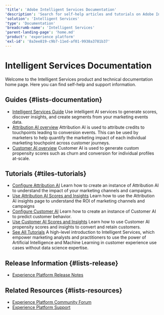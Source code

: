 ```yaml
---
'title': 'Adobe Intelligent Services Documentation'
'description': 'Search for self-help articles and tutorials on Adobe Intelligent Services. Learn strategies and best practices from experts in live and on-demand video events.'
'solution': 'Intelligent Services'
'type': 'Documentation'
'breadcrumb-name': 'Intelligent Services'
'parent-landing-page': 'home.md'
'product': 'experience platform'
'exl-id': '8a3ee819-c9b7-11ed-af01-9938a3781b37'
---
```


# Intelligent Services Documentation

Welcome to the Intelligent Services product and technical documentation home page. Here you can find self-help and support information.

## Guides {#lists-documentation}

- [Intelligent Services Guide](https://experienceleague.adobe.com/docs/experience-platform/intelligent-services/home.html)
  Use intelligent AI services to generate scores, discover insights, and create segments from your marketing events data.
- [Attribution AI overview](https://experienceleague.adobe.com/docs/experience-platform/intelligent-services/attribution-ai/overview.html)
  Attribution AI is used to attribute credits to touchpoints leading to conversion events. This can be used by marketers to help quantify the marketing impact of each individual marketing touchpoint across customer journeys.
- [Customer AI overview](https://experienceleague.adobe.com/docs/experience-platform/intelligent-services/customer-ai/overview.html)
  Customer AI is used to generate custom propensity scores such as churn and conversion for individual profiles at-scale.

## Tutorials {#tiles-tutorials}

- [Configure Attribution AI](https://experienceleague.adobe.com/docs/platform-learn/tutorials/intelligent-services/configure-attribution-ai.html)
  Learn how to create an instance of Attribution AI to understand the impact of your marketing channels and campaigns.
- [Use Attribution AI Scores and Insights](https://experienceleague.adobe.com/docs/platform-learn/tutorials/intelligent-services/use-attribution-ai-scores-and-insights.html)
  Learn how to use the Attribution AI insights page to understand the ROI of marketing channels and campaigns
- [Configure Customer AI](https://experienceleague.adobe.com/docs/platform-learn/tutorials/intelligent-services/configure-customer-ai.html)
  Learn how to create an instance of Customer AI to predict customer behavior.
- [Use Customer AI Scores and Insights](https://experienceleague.adobe.com/docs/platform-learn/tutorials/intelligent-services/use-customer-ai-scores-and-insights.html)
  Learn how to use Customer AI propensity scores and insights to convert and retain customers.
- [See All Tutorials](https://experienceleague.adobe.com/docs/platform-learn/tutorials/intelligent-services/introduction-to-intelligent-services.html)
  A high-level introduction to Intelligent Services, which empower marketing analysts and practitioners to use the power of Artificial Intelligence and Machine Learning in customer experience use cases without data science expertise.

## Release Information {#lists-release}

- [Experience Platform Release Notes](https://experienceleague.adobe.com/docs/experience-platform/release-notes/latest.html)

## Related Resources {#lists-resources}

- [Experience Platform Community Forum](https://experienceleaguecommunities.adobe.com/t5/adobe-experience-platform/ct-p/adobe-experience-platform-community)
- [Experience Platform Support](https://experienceleague.adobe.com/?support-solution=Experience+Platform#support)
